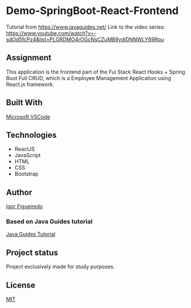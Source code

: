 # Demo-SpringBoot-React-Frontend
Tutorial from https://www.javaguides.net/
Link to the video series: https://www.youtube.com/watch?v=-sdOd5fcPz4&list=PLGRDMO4rOGcNsCZuMB8ydjDNNWLY69Rpu

## Assignment
This application is the frontend part of the Ful Stack React Hooks + Spring Boot Full CRUD, which is a Employee Management Application using React.js framework.

## Built With
[Microsoft VSCode](https://code.visualstudio.com/)

## Technologies
- ReactJS
- JavaScript
- HTML
- CSS
- Bootstrap

## Author
[Igor Figueiredo](https://gitlab.com/Igor-GF)

### Based on Java Guides tutorial
[Java Guides Tutorial](https://www.youtube.com/watch?v=-sdOd5fcPz4&list=PLGRDMO4rOGcNsCZuMB8ydjDNNWLY69Rpu)

## Project status
Project exclusively made for study purposes.

## License
[MIT](https://choosealicense.com/licenses/mit/)
